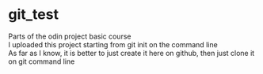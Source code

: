 # git_test
Parts of the odin project basic course  
I uploaded this project starting from git init on the command line  
As far as I know, it is better to just create it here on github, then just clone it on git command line  